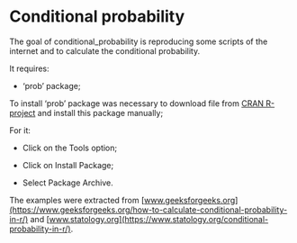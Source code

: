 
<!-- README.md is generated from README.Rmd. Please edit that file -->

# Conditional probability

<!-- badges: start -->
<!-- badges: end -->

The goal of conditional_probability is reproducing some scripts of the
internet and to calculate the conditional probability.

It requires:

- ‘prob’ package;

To install ‘prob’ package was necessary to download file from [CRAN
R-project](https://cran.r-project.org/src/contrib/Archive/prob/) and
install this package manually;

For it:

- Click on the Tools option;

- Click on Install Package;

- Select Package Archive.

The examples were extracted from
[www.geeksforgeeks.org](https://www.geeksforgeeks.org/how-to-calculate-conditional-probability-in-r/)
and
[www.statology.org](https://www.statology.org/conditional-probability-in-r/).

